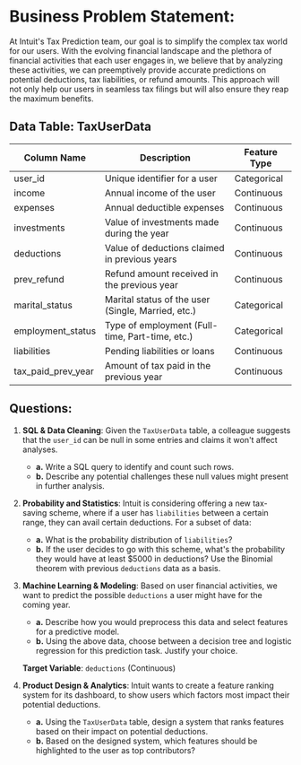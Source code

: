 # **Business Problem Statement:**
At Intuit's Tax Prediction team, our goal is to simplify the complex tax world for our users. With the evolving financial landscape and the plethora of financial activities that each user engages in, we believe that by analyzing these activities, we can preemptively provide accurate predictions on potential deductions, tax liabilities, or refund amounts. This approach will not only help our users in seamless tax filings but will also ensure they reap the maximum benefits.

## **Data Table: TaxUserData**

| Column Name | Description                            | Feature Type     |
|-------------|----------------------------------------|------------------|
| user_id     | Unique identifier for a user           | Categorical      |
| income      | Annual income of the user              | Continuous       |
| expenses    | Annual deductible expenses             | Continuous       |
| investments | Value of investments made during the year | Continuous     |
| deductions  | Value of deductions claimed in previous years | Continuous |
| prev_refund | Refund amount received in the previous year | Continuous  |
| marital_status | Marital status of the user (Single, Married, etc.) | Categorical |
| employment_status | Type of employment (Full-time, Part-time, etc.) | Categorical |
| liabilities     | Pending liabilities or loans           | Continuous      |
| tax_paid_prev_year | Amount of tax paid in the previous year | Continuous |

## **Questions:**

1. **SQL & Data Cleaning**: Given the `TaxUserData` table, a colleague suggests that the `user_id` can be null in some entries and claims it won't affect analyses.
    - **a.** Write a SQL query to identify and count such rows.
    - **b.** Describe any potential challenges these null values might present in further analysis.
   
2. **Probability and Statistics**: Intuit is considering offering a new tax-saving scheme, where if a user has `liabilities` between a certain range, they can avail certain deductions. For a subset of data:
    - **a.** What is the probability distribution of `liabilities`?
    - **b.** If the user decides to go with this scheme, what's the probability they would have at least $5000 in deductions? Use the Binomial theorem with previous `deductions` data as a basis.
  

3. **Machine Learning & Modeling**: Based on user financial activities, we want to predict the possible `deductions` a user might have for the coming year.
    - **a.** Describe how you would preprocess this data and select features for a predictive model.
    - **b.** Using the above data, choose between a decision tree and logistic regression for this prediction task. Justify your choice.
    
    **Target Variable**: `deductions` (Continuous)
  

4. **Product Design & Analytics**: Intuit wants to create a feature ranking system for its dashboard, to show users which factors most impact their potential deductions.
    - **a.** Using the `TaxUserData` table, design a system that ranks features based on their impact on potential deductions.
    - **b.** Based on the designed system, which features should be highlighted to the user as top contributors?